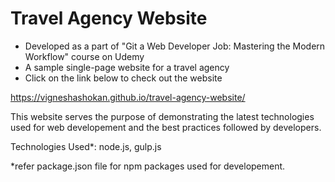 # Travel Agency Website
- Developed as a part of "Git a Web Developer Job: Mastering the Modern Workflow" course on Udemy
- A sample single-page website for a travel agency
- Click on the link below to check out the website

https://vigneshashokan.github.io/travel-agency-website/

This website serves the purpose of demonstrating the latest technologies used for web developement and the best practices followed by developers.

Technologies Used*: node.js, gulp.js

*refer package.json file for npm packages used for developement.
